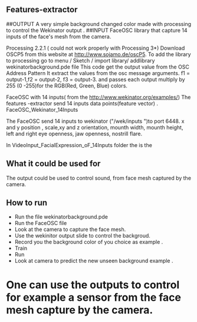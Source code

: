 ## Features-extractor
##OUTPUT
A very simple background changed color made with processing to control the  Wekinator output .
##INPUT
FaceOSC library that capture 14 inputs of the face's mesh from the camera. 

Processing 2.2.1 ( could not work properly with Processing 3*)
Download OSCP5 from  this website at http://www.sojamo.de/oscP5.
To add the library to processing go to   menu / Sketch / import library/ addlibrary
wekinatorbackground.pde file
This  code  get the output value from the OSC Address Pattern 
It  extract the values from the osc message arguments.
f1 = output-1,f2 = output-2, f3 = output-3.
and passes each output multiply by 255 (0 -255)for the RGB(Red, Green, Blue) colors.


 FaceOSC with 14 inputs( from the http://www.wekinator.org/examples/)
 The features -extractor send 14 inputs data points(feature vector) .
 FaceOSC_Wekinator_14Inputs
 
 The FaceOSC send 14 inputs to wekinator ("/wek/inputs ")to port 6448.
 x and y position , scale,xy and z orientation, mounth width, mounth height, left and right eye openness,
 jaw openness, nostrill flare.

 In VideoInput_FacialExpression_oF_14Inputs folder the is the
 
 

## What it could be used for
 
The output could be used to control sound, from face mesh captured by the camera.

## How to run
* Run the file wekinatorbackground.pde
* Run the FaceOSC file
* Look at the camera to capture the face mesh.
* Use the wekinitor output slide to control the backgroud.
* Record you the background color of you choice as example .
* Train
* Run
* Look at camera to predict the new unseen background example .
# One can use the outputs to control for example a sensor from the face mesh capture by the camera.
